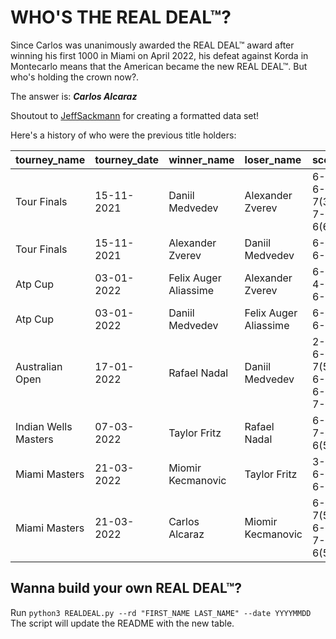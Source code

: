 # WHO'S THE REAL DEAL™?

Since Carlos was unanimously awarded the REAL DEAL™ award after winning his first 1000 in Miami on April 2022, his defeat against Korda in Montecarlo means that the American became the new REAL DEAL™. But who's holding the crown now?.

The answer is: ***Carlos Alcaraz***

Shoutout to [JeffSackmann](https://github.com/JeffSackmann/tennis_atp) for creating a formatted data set!

Here's a history of who were the previous title holders:

| tourney_name         | tourney_date   | winner_name           | loser_name            | score                  | round   |
|:---------------------|:---------------|:----------------------|:----------------------|:-----------------------|:--------|
| Tour Finals          | 15-11-2021     | Daniil Medvedev       | Alexander Zverev      | 6-3 6-7(3) 7-6(6)      | RR      |
| Tour Finals          | 15-11-2021     | Alexander Zverev      | Daniil Medvedev       | 6-4 6-4                | F       |
| Atp Cup              | 03-01-2022     | Felix Auger Aliassime | Alexander Zverev      | 6-4 4-6 6-3            | RR      |
| Atp Cup              | 03-01-2022     | Daniil Medvedev       | Felix Auger Aliassime | 6-4 6-0                | SF      |
| Australian Open      | 17-01-2022     | Rafael Nadal          | Daniil Medvedev       | 2-6 6-7(5) 6-4 6-4 7-5 | F       |
| Indian Wells Masters | 07-03-2022     | Taylor Fritz          | Rafael Nadal          | 6-3 7-6(5)             | F       |
| Miami Masters        | 21-03-2022     | Miomir Kecmanovic     | Taylor Fritz          | 3-6 6-1 6-4            | R16     |
| Miami Masters        | 21-03-2022     | Carlos Alcaraz        | Miomir Kecmanovic     | 6-7(5) 6-3 7-6(5)      | QF      |


## Wanna build your own REAL DEAL™?

Run ```python3 REALDEAL.py --rd "FIRST_NAME LAST_NAME" --date YYYYMMDD ```
The script will update the README with the new table.
